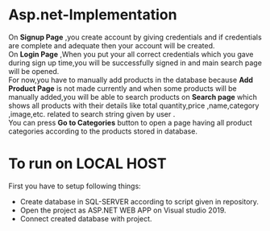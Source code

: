 # Asp.net-Implementation

On **Signup Page** ,you create account by giving credentials and if credentials are complete and adequate then your account will be created.  
On **Login Page** ,When you put your all correct credentials which you gave during sign up time,you will be successfully signed in and main search page will be opened.  
For now,you have to manually add products in the database because **Add Product Page** is not made currently and when some products will be manually added,you will be able to search products on **Search page** which shows all products with their details like total quantity,price ,name,category ,image,etc. related to search string given by user .    
You can press **Go to Categories**  button to open a page having all product categories according to the products stored in database.
  
  

# To run on LOCAL HOST  
First you have to setup following things:
 * Create database in SQL-SERVER according to script given in repository.
 * Open the project as ASP.NET WEB APP on Visual studio 2019.
 * Connect created database with project. 
  
      


